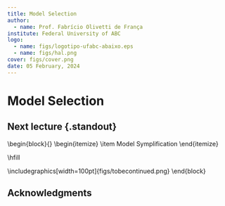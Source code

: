 ```yaml
---
title: Model Selection
author:
  - name: Prof. Fabrício Olivetti de França
institute: Federal University of ABC
logo:
  - name: figs/logotipo-ufabc-abaixo.eps
  - name: figs/hal.png
cover: figs/cover.png
date: 05 February, 2024
---
```


# Model Selection

## Next lecture {.standout}

\begin{block}{}
  \begin{itemize}
    \item Model Symplification
\end{itemize}

\hfill

\includegraphics[width=100pt]{figs/tobecontinued.png}
\end{block}

## Acknowledgments
